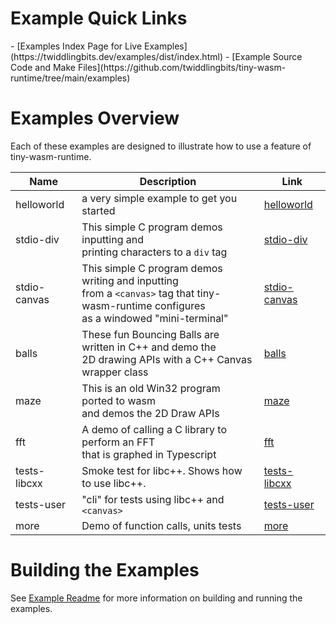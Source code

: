 <h1>Example Quick Links</h1>
- [Examples Index Page for Live Examples](https://twiddlingbits.dev/examples/dist/index.html)
- [Example Source Code and Make Files](https://github.com/twiddlingbits/tiny-wasm-runtime/tree/main/examples)

<h1>Examples Overview</h1>
Each of these examples are designed to illustrate how to use a feature of tiny-wasm-runtime.


| Name | Description | Link |
| -----| ----------- | ---- |
| helloworld | a very simple example to get you started | [helloworld](examples-helloworld.md) |
| stdio-div | This simple C program demos inputting and<br>printing characters to a `div` tag | [stdio-div](examples-stdio-div.md) |
|stdio-canvas|This simple C program demos writing and inputting<br>from a `<canvas>` tag that tiny-wasm-runtime configures<br>as a windowed "mini-terminal" | [stdio-canvas](examples-stdio-canvas.md)|
| balls | These fun Bouncing Balls are written in C++ and demo the<br>2D drawing APIs with a C++ Canvas wrapper class | [balls](examples-balls.md) |
| maze | This is an old Win32 program ported to wasm<br>and demos the 2D Draw APIs | [maze](examples-maze.md) |
| fft | A demo of calling a C library to perform an FFT<br>that is graphed in Typescript | [fft](examples-fft.md) |
| tests-libcxx | Smoke test for libc++.  Shows how to use libc++. | [tests-libcxx](examples-libcxx.md) |
|tests-user | "cli" for tests using libc++ and `<canvas>` | [tests-user](/examples/dist/tests-user/index.html) |
| more | Demo of function calls, units tests | [more](examples-more.md) |


<h1>Building the Examples</h1>

See [Example Readme](https://github.com/twiddlingbits/tiny-wasm-runtime/blob/main/examples/readme.md) for more information on building and running the examples. 
